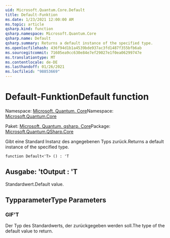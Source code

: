 ```yaml
---
uid: Microsoft.Quantum.Core.Default
title: Default-Funktion
ms.date: 1/23/2021 12:00:00 AM
ms.topic: article
qsharp.kind: function
qsharp.namespace: Microsoft.Quantum.Core
qsharp.name: Default
qsharp.summary: Returns a default instance of the specified type.
ms.openlocfilehash: 436f94d1b1a4539bde937ac3fd1487f355bfb6ab
ms.sourcegitcommit: 71605ea9cc630e84e7ef29027e1f0ea06299747e
ms.translationtype: MT
ms.contentlocale: de-DE
ms.lasthandoff: 01/26/2021
ms.locfileid: "98853669"
---
```

# <a name="default-function"></a><span data-ttu-id="22807-102">Default-Funktion</span><span class="sxs-lookup"><span data-stu-id="22807-102">Default function</span></span>

<span data-ttu-id="22807-103">Namespace: [Microsoft. Quantum. Core](xref:Microsoft.Quantum.Core)</span><span class="sxs-lookup"><span data-stu-id="22807-103">Namespace: [Microsoft.Quantum.Core](xref:Microsoft.Quantum.Core)</span></span>

<span data-ttu-id="22807-104">Paket: [Microsoft. Quantum. qsharp. Core](https://nuget.org/packages/Microsoft.Quantum.QSharp.Core)</span><span class="sxs-lookup"><span data-stu-id="22807-104">Package: [Microsoft.Quantum.QSharp.Core](https://nuget.org/packages/Microsoft.Quantum.QSharp.Core)</span></span>


<span data-ttu-id="22807-105">Gibt eine Standard Instanz des angegebenen Typs zurück.</span><span class="sxs-lookup"><span data-stu-id="22807-105">Returns a default instance of the specified type.</span></span>

```qsharp
function Default<'T> () : 'T
```


## <a name="output--t"></a><span data-ttu-id="22807-106">Ausgabe: 't</span><span class="sxs-lookup"><span data-stu-id="22807-106">Output : 'T</span></span>

<span data-ttu-id="22807-107">Standardwert.</span><span class="sxs-lookup"><span data-stu-id="22807-107">Default value.</span></span>

## <a name="type-parameters"></a><span data-ttu-id="22807-108">Typparameter</span><span class="sxs-lookup"><span data-stu-id="22807-108">Type Parameters</span></span>

### <a name="t"></a><span data-ttu-id="22807-109">GIF</span><span class="sxs-lookup"><span data-stu-id="22807-109">'T</span></span>

<span data-ttu-id="22807-110">Der Typ des Standardwerts, der zurückgegeben werden soll.</span><span class="sxs-lookup"><span data-stu-id="22807-110">The type of the default value to return.</span></span>